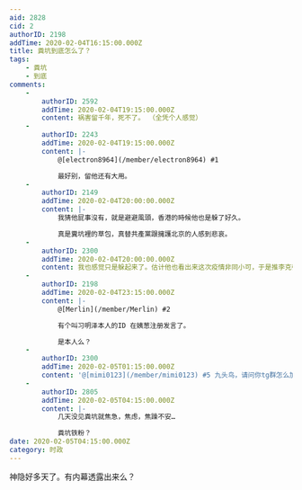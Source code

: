 ```yaml
---
aid: 2828
cid: 2
authorID: 2198
addTime: 2020-02-04T16:15:00.000Z
title: 粪坑到底怎么了？
tags:
    - 粪坑
    - 到底
comments:
    -
        authorID: 2592
        addTime: 2020-02-04T19:15:00.000Z
        content: 祸害留千年，死不了。 （全凭个人感觉）
    -
        authorID: 2243
        addTime: 2020-02-04T19:15:00.000Z
        content: |-
            @[electron8964](/member/electron8964) #1

            最好别，留他还有大用。
    -
        authorID: 2149
        addTime: 2020-02-04T20:00:00.000Z
        content: |-
            我猜他屁事沒有，就是避避風頭，香港的時候他也是躲了好久。

            真是糞坑裡的草包，真替共產黨跟擁護北京的人感到悲哀。
    -
        authorID: 2300
        addTime: 2020-02-04T20:00:00.000Z
        content: 我也感觉只是躲起来了。估计他也看出来这次疫情非同小可，于是推李克强上去背锅，自己躲在幕后。
    -
        authorID: 2198
        addTime: 2020-02-04T23:15:00.000Z
        content: |-
            @[Merlin](/member/Merlin) #2

            有个叫习明泽本人的ID 在姨葱注册发言了。

            是本人么？
    -
        authorID: 2300
        addTime: 2020-02-05T01:15:00.000Z
        content: '@[mimi0123](/member/mimi0123) #5 九头鸟，请问你tg群怎么加进去啊？我挺想加的。'
    -
        authorID: 2805
        addTime: 2020-02-05T04:15:00.000Z
        content: |-
            几天没见粪坑就焦急，焦虑，焦躁不安…

            粪坑铁粉？
date: 2020-02-05T04:15:00.000Z
category: 时政
---
```


神隐好多天了。有内幕透露出来么？
